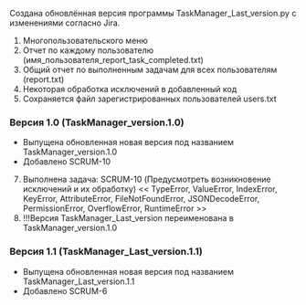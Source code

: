 Cоздана обновлённая версия программы TaskManager_Last_version.py
с изменениями согласно Jira.
1. Многопользовательского меню
2. Отчет по каждому пользователю (имя_пользователя_report_task_completed.txt)
3. Общий отчет по выполненным задачам для всех пользователям (report.txt)
4. Некоторая обработка исключений в добавленный код
5. Сохраняется файл зарегистрированных пользователей users.txt
   
### Версия 1.0 (TaskManager_version.1.0)
- Выпущена обновленная новая версия под названием TaskManager_version.1.0
- Добавлено SCRUM-10
7. Выполнена задача: SCRUM-10 (Предусмотреть возникновение исключений и их обработку)
<< TypeError, ValueError, IndexError, KeyError, AttributeError, FileNotFoundError, JSONDecodeError, PermissionError, OverflowError, RuntimeError >>
8. !!!Версия TaskManager_Last_version переименована в TaskManager_version.1.0
  
### Версия 1.1 (TaskManager_Last_version.1.1)
- Выпущена обновленная новая версия под названием TaskManager_Last_version.1.1
- Добавлено SCRUM-6

